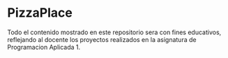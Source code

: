 # PizzaPlace
Todo el contenido mostrado en este repositorio sera con fines educativos, reflejando al docente los proyectos realizados en la asignatura de Programacion Aplicada 1.
